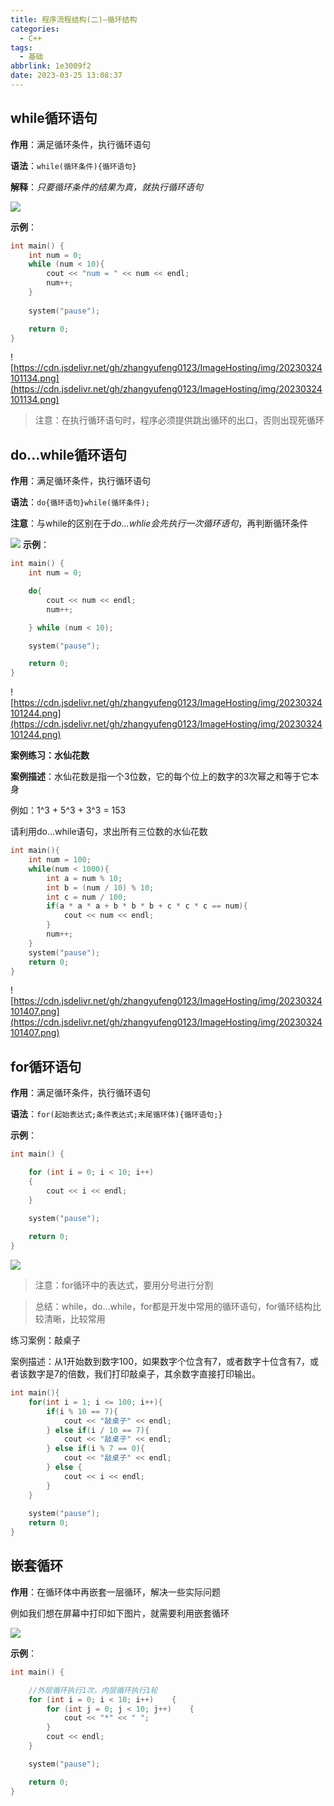 ```yaml
---
title: 程序流程结构(二)—循环结构
categories:
  - C++
tags:
  - 基础
abbrlink: 1e3009f2
date: 2023-03-25 13:08:37
---
```


## while循环语句

**作用**：满足循环条件，执行循环语句

**语法**：`while(循环条件){循环语句}`

**解释**：*只要循环条件的结果为真，就执行循环语句*

![](https://cdn.jsdelivr.net/gh/zhangyufeng0123/ImageHosting/img/cycle-1.png)

**示例**：

```cpp
int main() {
	int num = 0;
	while (num < 10){
		cout << "num = " << num << endl;
		num++;
	}
	
	system("pause");

	return 0;
}
```

![https://cdn.jsdelivr.net/gh/zhangyufeng0123/ImageHosting/img/20230324101134.png](https://cdn.jsdelivr.net/gh/zhangyufeng0123/ImageHosting/img/20230324101134.png)

> 注意：在执行循环语句时，程序必须提供跳出循环的出口，否则出现死循环
> 

## do...while循环语句

**作用**：满足循环条件，执行循环语句

**语法**：`do{循环语句}while(循环条件);`

**注意**：与while的区别在于*do...whlie会先执行一次循环语句*，再判断循环条件

![](https://cdn.jsdelivr.net/gh/zhangyufeng0123/ImageHosting/img/cycle-2.png)
**示例**：

```cpp
int main() {
	int num = 0;

	do{
		cout << num << endl;
		num++;

	} while (num < 10);

	system("pause");

	return 0;
}

```

![https://cdn.jsdelivr.net/gh/zhangyufeng0123/ImageHosting/img/20230324101244.png](https://cdn.jsdelivr.net/gh/zhangyufeng0123/ImageHosting/img/20230324101244.png)

**案例练习：水仙花数**

**案例描述**：水仙花数是指一个3位数，它的每个位上的数字的3次幂之和等于它本身

例如：1^3 + 5^3 + 3^3 = 153

请利用do...while语句，求出所有三位数的水仙花数

```cpp
int main(){
	int num = 100;
	while(num < 1000){
		int a = num % 10;
		int b = (num / 10) % 10;
		int c = num / 100;
		if(a * a * a + b * b * b + c * c * c == num){
			cout << num << endl;
		}
		num++;
	}
	system("pause");
	return 0;
}
```

![https://cdn.jsdelivr.net/gh/zhangyufeng0123/ImageHosting/img/20230324101407.png](https://cdn.jsdelivr.net/gh/zhangyufeng0123/ImageHosting/img/20230324101407.png)

## for循环语句

**作用**：满足循环条件，执行循环语句

**语法**：`for(起始表达式;条件表达式;末尾循环体){循环语句;}`

**示例**：

```cpp
int main() {

	for (int i = 0; i < 10; i++)
	{
		cout << i << endl;
	}
	
	system("pause");

	return 0;
}
```

![](https://cdn.jsdelivr.net/gh/zhangyufeng0123/ImageHosting/img/cycle-3.png)

> 注意：for循环中的表达式，要用分号进行分割
> 

> 总结：while，do...while，for都是开发中常用的循环语句，for循环结构比较清晰，比较常用
> 

练习案例：敲桌子

案例描述：从1开始数到数字100，如果数字个位含有7，或者数字十位含有7，或者该数字是7的倍数，我们打印敲桌子，其余数字直接打印输出。

```cpp
int main(){
	for(int i = 1; i <= 100; i++){
		if(i % 10 == 7){
			cout << "敲桌子" << endl;
		} else if(i / 10 == 7){
			cout << "敲桌子" << endl;
		} else if(i % 7 == 0){
			cout << "敲桌子" << endl;
		} else {
			cout << i << endl;
		}
	}
	
	system("pause");
	return 0;
}
```

## 嵌套循环

**作用**：在循环体中再嵌套一层循环，解决一些实际问题

例如我们想在屏幕中打印如下图片，就需要利用嵌套循环

![](https://cdn.jsdelivr.net/gh/zhangyufeng0123/ImageHosting/img/cycle-4.png)

**示例**：

```cpp
int main() {

	//外层循环执行1次，内层循环执行1轮
	for (int i = 0; i < 10; i++)	{
		for (int j = 0; j < 10; j++)	{
			cout << "*" << " ";
		}
		cout << endl;
	}

	system("pause");

	return 0;
}
```